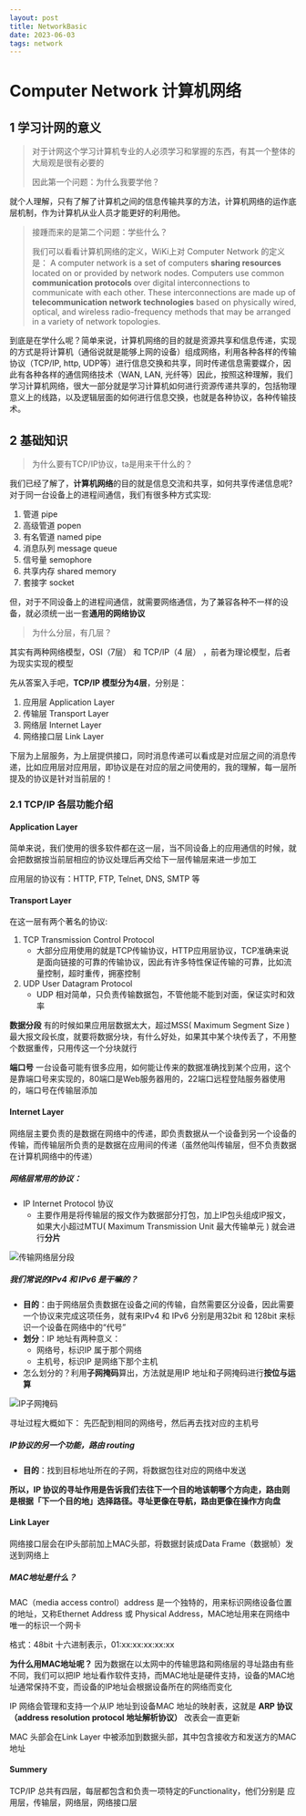 ```yaml
---
layout: post
title: NetworkBasic
date: 2023-06-03
tags: network
---
```


# Computer Network 计算机网络

## 1 学习计网的意义

> 对于计网这个学习计算机专业的人必须学习和掌握的东西，有其一个整体的大局观是很有必要的
>
> 因此第一个问题：为什么我要学他？

就个人理解，只有了解了计算机之间的信息传输共享的方法，计算机网络的运作底层机制，作为计算机从业人员才能更好的利用他。
<!--more-->
> 接踵而来的是第二个问题：学些什么？
> 
> 我们可以看看计算机网络的定义，WiKi上对 Computer Network 的定义是：
> A computer network is a set of computers **sharing resources** located on or provided by network nodes. Computers use common **communication protocols** over digital interconnections to communicate with each other. These interconnections are made up of **telecommunication network technologies** based on physically wired, optical, and wireless radio-frequency methods that may be arranged in a variety of network topologies.

到底是在学什么呢？简单来说，计算机网络的目的就是资源共享和信息传递，实现的方式是将计算机（通俗说就是能够上网的设备）组成网络，利用各种各样的传输协议（TCP/IP, http, UDP等）进行信息交换和共享，同时传递信息需要媒介，因此有各种各样的通信网络技术（WAN, LAN, 光纤等）因此，按照这种理解，我们学习计算机网络，很大一部分就是学习计算机如何进行资源传递共享的，包括物理意义上的线路，以及逻辑层面的如何进行信息交换，也就是各种协议，各种传输技术。

## 2 基础知识

> 为什么要有TCP/IP协议，ta是用来干什么的？

我们已经了解了，**计算机网络**的目的就是信息交流和共享，如何共享传递信息呢? 对于同一台设备上的进程间通信，我们有很多种方式实现:
1. 管道 pipe
2. 高级管道 popen
3. 有名管道 named pipe
4. 消息队列 message queue
5. 信号量 semophore
6. 共享内存 shared memory
7. 套接字 socket

但，对于不同设备上的进程间通信，就需要网络通信，为了兼容各种不一样的设备，就必须统一出一套**通用的网络协议**

> 为什么分层，有几层？

其实有两种网络模型，OSI（7层） 和 TCP/IP（4 层） ，前者为理论模型，后者为现实实现的模型

先从答案入手吧，**TCP/IP 模型分为4层**，分别是：
1. 应用层 Application Layer
2. 传输层 Transport Layer
3. 网络层 Internet Layer
4. 网络接口层 Link Layer

下层为上层服务，为上层提供接口，同时消息传递可以看成是对应层之间的消息传递，比如应用层对应用层，即协议是在对应的层之间使用的，我的理解，每一层所提及的协议是针对当前层的！


### 2.1 TCP/IP 各层功能介绍

#### Application Layer

简单来说，我们使用的很多软件都在这一层，当不同设备上的应用通信的时候，就会把数据按当前层相应的协议处理后再交给下一层传输层来进一步加工

应用层的协议有：HTTP, FTP, Telnet, DNS, SMTP 等

#### Transport Layer

在这一层有两个著名的协议:
1. TCP Transmission Control Protocol
    - 大部分应用使用的就是TCP传输协议，HTTP应用层协议，TCP准确来说是面向链接的可靠的传输协议，因此有许多特性保证传输的可靠，比如流量控制，超时重传，拥塞控制
2. UDP User Datagram Protocol
    - UDP 相对简单，只负责传输数据包，不管他能不能到对面，保证实时和效率

**数据分段** 有的时候如果应用层数据太大，超过MSS( Maximum Segment Size )最大报文段长度，就要将数据分块，有什么好处，如果其中某个块传丢了，不用整个数据重传，只用传这一个分块就行

**端口号** 一台设备可能有很多应用，如何能让传来的数据准确找到某个应用，这个是靠端口号来实现的，80端口是Web服务器用的，22端口远程登陆服务器使用的，端口号在传输层添加

#### Internet Layer

网络层主要负责的是数据在网络中的传递，即负责数据从一个设备到另一个设备的传输，而传输层所负责的是数据在应用间的传递（虽然他叫传输层，但不负责数据在计算机网络中的传递）

##### 网络层常用的协议：
- IP Internet Protocol 协议
    - 主要作用是将传输层的报文作为数据部分打包，加上IP包头组成IP报文，如果大小超过MTU( Maximum Transmission Unit 最大传输单元 ) 就会进行**分片**

![传输网络层分段]({{site.baseurl}}/assets/img/传输网络层分段.jpg)

##### 我们常说的IPv4 和 IPv6 是干嘛的？
- **目的**：由于网络层负责数据在设备之间的传输，自然需要区分设备，因此需要一个协议来完成这项任务，就有来IPv4 和 IPv6 分别是用32bit 和 128bit 来标识一个设备在网络中的“代号”
- **划分**：IP 地址有两种意义：
    - 网络号，标识IP 属于那个网络
    - 主机号，标识IP 是网络下那个主机
- 怎么划分的？利用**子网掩码**算出，方法就是用IP 地址和子网掩码进行**按位与运算**

![IP子网掩码]({{site.baseurl}}/assets/img/子网掩码.jpg)

寻址过程大概如下： 先匹配到相同的网络号，然后再去找对应的主机号

##### IP协议的另一个功能，路由 routing
- **目的**：找到目标地址所在的子网，将数据包往对应的网络中发送

**所以，IP 协议的寻址作用是告诉我们去往下一个目的地该朝哪个方向走，路由则是根据「下一个目的地」选择路径。寻址更像在导航，路由更像在操作方向盘**

#### Link Layer
网络接口层会在IP头部前加上MAC头部，将数据封装成Data Frame（数据帧）发送到网络上

##### MAC地址是什么？
MAC（media access control）address 是一个独特的，用来标识网络设备位置的地址，又称Ethernet Address 或 Physical Address，MAC地址用来在网络中唯一的标识一个网卡

格式：48bit 十六进制表示，01:xx:xx:xx:xx:xx

**为什么用MAC地址呢？** 因为数据在以太网中的传输思路和网络层的寻址路由有些不同，我们可以把IP 地址看作软件支持，而MAC地址是硬件支持，设备的MAC地址通常保持不变，而设备的IP地址会根据设备所在的网络而变化

IP 网络会管理和支持一个从IP 地址到设备MAC 地址的映射表，这就是 **ARP 协议（address resolution protocol 地址解析协议）** 改表会一直更新

MAC 头部会在Link Layer 中被添加到数据头部，其中包含接收方和发送方的MAC地址

#### Summery
TCP/IP 总共有四层，每层都包含和负责一项特定的Functionality，他们分别是 应用层，传输层，网络层，网络接口层
